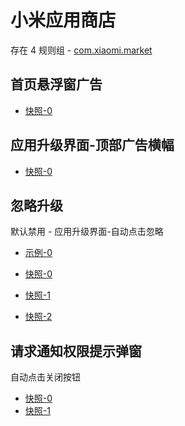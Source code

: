 # 小米应用商店

存在 4 规则组 - [com.xiaomi.market](/src/apps/com.xiaomi.market.ts)

## 首页悬浮窗广告

- [快照-0](https://i.gkd.li/import/13248808)

## 应用升级界面-顶部广告横幅

- [快照-0](https://i.gkd.li/import/13197334)

## 忽略升级

默认禁用 - 应用升级界面-自动点击忽略

- [示例-0](https://github.com/gkd-kit/subscription/assets/45487685/a3a61df9-7757-428e-b4fe-a960e09a0bbe)

- [快照-0](https://i.gkd.li/import/import/12674261)
- [快照-1](https://i.gkd.li/import/import/12674264)
- [快照-2](https://i.gkd.li/import/import/12674269)

## 请求通知权限提示弹窗

自动点击关闭按钮

- [快照-0](https://i.gkd.li/import/import/12714980)
- [快照-1](https://i.gkd.li/import/13197306)
